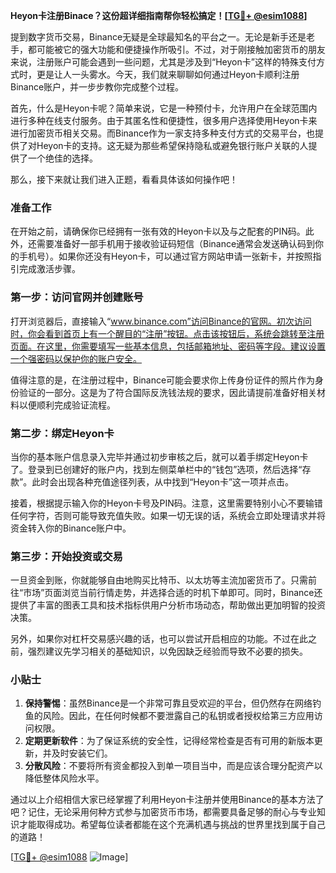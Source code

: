 **Heyon卡注册Binace？这份超详细指南帮你轻松搞定！[[TG💪+ @esim1088](https://t.me/s/esim1088)]**

提到数字货币交易，Binance无疑是全球最知名的平台之一。无论是新手还是老手，都可能被它的强大功能和便捷操作所吸引。不过，对于刚接触加密货币的朋友来说，注册账户可能会遇到一些问题，尤其是涉及到“Heyon卡”这样的特殊支付方式时，更是让人一头雾水。今天，我们就来聊聊如何通过Heyon卡顺利注册Binance账户，并一步步教你完成整个过程。

首先，什么是Heyon卡呢？简单来说，它是一种预付卡，允许用户在全球范围内进行多种在线支付服务。由于其匿名性和便捷性，很多用户选择使用Heyon卡来进行加密货币相关交易。而Binance作为一家支持多种支付方式的交易平台，也提供了对Heyon卡的支持。这无疑为那些希望保持隐私或避免银行账户关联的人提供了一个绝佳的选择。

那么，接下来就让我们进入正题，看看具体该如何操作吧！

### 准备工作

在开始之前，请确保你已经拥有一张有效的Heyon卡以及与之配套的PIN码。此外，还需要准备好一部手机用于接收验证码短信（Binance通常会发送确认码到你的手机号）。如果你还没有Heyon卡，可以通过官方网站申请一张新卡，并按照指引完成激活步骤。

### 第一步：访问官网并创建账号

打开浏览器后，直接输入“www.binance.com”访问Binance的官网。初次访问时，你会看到首页上有一个醒目的“注册”按钮。点击该按钮后，系统会跳转至注册页面。在这里，你需要填写一些基本信息，包括邮箱地址、密码等字段。建议设置一个强密码以保护你的账户安全。

值得注意的是，在注册过程中，Binance可能会要求你上传身份证件的照片作为身份验证的一部分。这是为了符合国际反洗钱法规的要求，因此请提前准备好相关材料以便顺利完成验证流程。

### 第二步：绑定Heyon卡

当你的基本账户信息录入完毕并通过初步审核之后，就可以着手绑定Heyon卡了。登录到已创建好的账户内，找到左侧菜单栏中的“钱包”选项，然后选择“存款”。此时会出现各种充值途径列表，从中找到“Heyon卡”这一项并点击。

接着，根据提示输入你的Heyon卡号及PIN码。注意，这里需要特别小心不要输错任何字符，否则可能导致充值失败。如果一切无误的话，系统会立即处理请求并将资金转入你的Binance账户中。

### 第三步：开始投资或交易

一旦资金到账，你就能够自由地购买比特币、以太坊等主流加密货币了。只需前往“市场”页面浏览当前行情走势，并选择合适的时机下单即可。同时，Binance还提供了丰富的图表工具和技术指标供用户分析市场动态，帮助做出更加明智的投资决策。

另外，如果你对杠杆交易感兴趣的话，也可以尝试开启相应的功能。不过在此之前，强烈建议先学习相关的基础知识，以免因缺乏经验而导致不必要的损失。

### 小贴士

1. **保持警惕**：虽然Binance是一个非常可靠且受欢迎的平台，但仍然存在网络钓鱼的风险。因此，在任何时候都不要泄露自己的私钥或者授权给第三方应用访问权限。
2. **定期更新软件**：为了保证系统的安全性，记得经常检查是否有可用的新版本更新，并及时安装它们。
3. **分散风险**：不要将所有资金都投入到单一项目当中，而是应该合理分配资产以降低整体风险水平。

通过以上介绍相信大家已经掌握了利用Heyon卡注册并使用Binance的基本方法了吧？记住，无论采用何种方式参与加密货币市场，都需要具备足够的耐心与专业知识才能取得成功。希望每位读者都能在这个充满机遇与挑战的世界里找到属于自己的道路！

[[TG💪+ @esim1088](https://t.me/s/esim1088) ![Image](https://i.postimg.cc/4NQfJmqS/Snipaste-2025-05-13-00-14-12.png)]